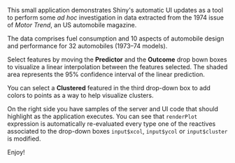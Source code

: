 This small application demonstrates Shiny's automatic UI updates as a tool to perform some _ad hoc_ investigation in data extracted from the 1974 issue of _Motor Trend_, an US automobile magazine. 

The data comprises fuel consumption and 10 aspects of automobile design and performance for 32 automobiles (1973–74 models).  

Select features by moving the **Predictor** and the **Outcome** drop bown boxes to visualize a linear interpolation between the features selected. The shaded area represents the 95% confidence interval of the linear prediction.

You can select a **Clustered** featured in the third drop-down box to add colors to points as a way to help visualize clusters.

On the right side you have samples of the server and UI code that should highlight as the application executes. You can see that `renderPlot` expression is automatically re-evaluated every type one of the reactives associated to the drop-down boxes `input$xcol`, `input$ycol` or `input$cluster` is modified.

Enjoy!
